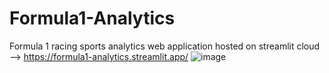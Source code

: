 # Formula1-Analytics
Formula 1 racing sports analytics web application hosted on streamlit cloud --> https://formula1-analytics.streamlit.app/
![image](https://github.com/AryaCodesAI/Formula1-Analytics/assets/104295694/a1a54425-eb44-4de6-9012-54c48461b52d)

